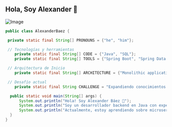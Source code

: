 ## Hola, Soy Alexander 👋

![Image](https://github.com/user-attachments/assets/3907f2a4-cc8c-4fd2-aded-115e89eabf49)


```Java  
public class AlexanderBaez {

 private static final String[] PRONOUNS = {"he", "him"};

 // Tecnologías y herramientas
    private static final String[] CODE = {"Java", "SQL"};
    private static final String[] TOOLS = {"Spring Boot", "Spring Data JPA", "Spring MVC", "MySQL", "Postman", "Git", "GitHub"};

 // Arquitectura de Inicio
    private static final String[] ARCHITECTURE = {"Monolithic applications"};

 // Desafío actual
    private static final String CHALLENGE = "Expandiendo conocimientos en arquitectura de microservicios con Spring Cloud y despliegue en AWS.";

  public static void main(String[] args) {
      System.out.println("Hola! Soy Alexander Báez 👋");
      System.out.println("Soy un desarrollador backend en Java con experiencia en el ecosistema Spring.");
      System.out.println("Actualmente, estoy aprendiendo sobre microservicios y despliegue en la nube.");
  }
}
```


<!--
**alexanderbaez/alexanderbaez** is a ✨ _special_ ✨ repository because its `README.md` (this file) appears on your GitHub profile.

Here are some ideas to get you started:

- 🔭 I’m currently working on ...
- 🌱 I’m currently learning ...
- 👯 I’m looking to collaborate on ...
- 🤔 I’m looking for help with ...
- 💬 Ask me about ...
- 📫 How to reach me: ...
- 😄 Pronouns: ...
- ⚡ Fun fact: ...
-->
